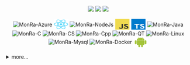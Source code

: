 <!--Hello
<h2><img src="https://emojis.slackmojis.com/emojis/images/1531849430/4246/blob-sunglasses.gif?1531849430" width="30"/> Hi 👋 , I'm MonRá! <img src="https://media.giphy.com/media/12oufCB0MyZ1Go/giphy.gif" width="50"></h2>
-->

<div>
  </p>
  <div align="center">
   <a href="https://www.facebook.com/ramon.chaib" target="_blank"><img src="https://img.shields.io/badge/-Facebook-%230077B5?style=for-the-badge&logo=facebook&logoColor=white" target="_blank"></a> 
  <a href="https://www.instagram.com/monrapps/" target="_blank"><img src="https://img.shields.io/badge/-Instagram-%23E4405F?style=for-the-badge&logo=instagram&logoColor=white" target="_blank"></a>
  <a href="https://www.linkedin.com/in/ramon-chaib-27007635/" target="_blank"><img src="https://img.shields.io/badge/-LinkedIn-%230077B5?style=for-the-badge&logo=linkedin&logoColor=white" target="_blank"></a>   
</div>
  
 <div style="display: inline_block" align="center"><br>
  <img align="center" alt="MonRa-Azure" height="30" width="40" src="https://cdn.jsdelivr.net/gh/devicons/devicon/icons/azure/azure-original.svg">
  <img align="center" alt="MonRa-React" height="30" width="40" src="https://raw.githubusercontent.com/devicons/devicon/master/icons/react/react-original.svg">
  <img align="center" alt="MonRa-NodeJs" height="30" width="40" src="https://cdn.jsdelivr.net/gh/devicons/devicon/icons/nodejs/nodejs-original.svg">
  <img align="center" alt="MonRa-Js" height="30" width="40" src="https://raw.githubusercontent.com/devicons/devicon/master/icons/javascript/javascript-original.svg">     <img align="center" alt="MonRa-Ts" height="30" width="40" src="https://raw.githubusercontent.com/devicons/devicon/master/icons/typescript/typescript-original.svg">
  <img align="center" alt="MonRa-Java" height="30" width="40" src="https://cdn.jsdelivr.net/gh/devicons/devicon/icons/java/java-original.svg">
  <img align="center" alt="MonRa-C" height="30" width="40" src="https://cdn.jsdelivr.net/gh/devicons/devicon/icons/c/c-original.svg">
  <img align="center" alt="MonRa-CS" height="30" width="40" src="https://cdn.jsdelivr.net/gh/devicons/devicon/icons/csharp/csharp-original.svg">
  <img align="center" alt="MonRa-Cpp" height="30" width="40" src="https://cdn.jsdelivr.net/gh/devicons/devicon/icons/cplusplus/cplusplus-original.svg">
  <img align="center" alt="MonRa-QT" height="30" width="40" src="https://cdn.jsdelivr.net/gh/devicons/devicon/icons/qt/qt-original.svg">
  <img align="center" alt="MonRa-Linux" height="30" width="40" src="https://cdn.jsdelivr.net/gh/devicons/devicon/icons/linux/linux-original.svg">
  <img align="center" alt="MonRa-Mysql" height="30" width="40" src="https://cdn.jsdelivr.net/gh/devicons/devicon/icons/mysql/mysql-original.svg">
  <img align="center" alt="MonRa-Docker" height="30" width="40" src="https://cdn.jsdelivr.net/gh/devicons/devicon/icons/docker/docker-original.svg">  
  <img align="center" alt="MonRa-Android" height="30" width="40" src="https://github.com/devicons/devicon/blob/master/icons/android/android-original.svg">
  
</div>
</a>

</br>
<!--
[![github activity graph](https://activity-graph.herokuapp.com/graph?username=monrapps&theme=chartreuse-dark)](https://github.com/monrapps/)
-->
<div>
<details>
      <summary>more...</summary>
      
<!--
### <img src="https://media.giphy.com/media/VgCDAzcKvsR6OM0uWg/giphy.gif" width="50"> A little more about me...  

```javascript
const monra = {
    pronouns: "He" | "Him",
    code: ["any"],
    askMeAbout: ["any"],
    technologies: {
        backEnd: {
            js: ["any"],
        },
        mobileApp: {
            native: ["Android Development"]
        },
        devOps: ["AWS", "Docker🐳", "Route53", "Nginx"],
        databases: ["mongo", "MySql", "sqlite"],
        misc: ["Firebase", "Socket.IO", "selenium", "open-cv", "php", "SuiteApp"]
    },
    architecture: ["Serverless Architecture", "Progressive web applications", "Single page applications"],
    currentFocus: "Building Robots to ease opertations",
    funFact: "There are two ways to write error-free programs; only the third one works"
};
```
-->

---
<!--START_SECTION:waka-->
![Code Time](http://img.shields.io/badge/Code%20Time-1%2C083%20hrs%2056%20mins-blue)

![Profile Views](http://img.shields.io/badge/Profile%20Views-0-blue)

![Lines of code](https://img.shields.io/badge/From%20Hello%20World%20I%27ve%20Written-3.1%20million%20lines%20of%20code-blue)

**🐱 My GitHub Data** 

> 📦 55.0 kB Used in GitHub's Storage 
 > 
> 🏆 925 Contributions in the Year 2025
 > 
> 🚫 Not Opted to Hire
 > 
> 📜 24 Public Repositories 
 > 
> 🔑 20 Private Repositories 
 > 
**I'm an Early 🐤** 

```text
🌞 Morning                8425 commits        █████████░░░░░░░░░░░░░░░░   34.15 % 
🌆 Daytime                10912 commits       ███████████░░░░░░░░░░░░░░   44.23 % 
🌃 Evening                3750 commits        ████░░░░░░░░░░░░░░░░░░░░░   15.20 % 
🌙 Night                  1586 commits        ██░░░░░░░░░░░░░░░░░░░░░░░   06.43 % 
```
📅 **I'm Most Productive on Thursday** 

```text
Monday                   4593 commits        █████░░░░░░░░░░░░░░░░░░░░   18.62 % 
Tuesday                  4540 commits        █████░░░░░░░░░░░░░░░░░░░░   18.40 % 
Wednesday                4681 commits        █████░░░░░░░░░░░░░░░░░░░░   18.97 % 
Thursday                 5232 commits        █████░░░░░░░░░░░░░░░░░░░░   21.21 % 
Friday                   3355 commits        ███░░░░░░░░░░░░░░░░░░░░░░   13.60 % 
Saturday                 1315 commits        █░░░░░░░░░░░░░░░░░░░░░░░░   05.33 % 
Sunday                   957 commits         █░░░░░░░░░░░░░░░░░░░░░░░░   03.88 % 
```


📊 **This Week I Spent My Time On** 

```text
🕑︎ Time Zone: America/Sao_Paulo

💬 Programming Languages: 
C                        6 hrs 45 mins       ████████████░░░░░░░░░░░░░   48.39 % 
Other                    3 hrs 29 mins       ██████░░░░░░░░░░░░░░░░░░░   24.97 % 
Devicetree               1 hr 22 mins        ██░░░░░░░░░░░░░░░░░░░░░░░   09.80 % 
Makefile                 42 mins             █░░░░░░░░░░░░░░░░░░░░░░░░   05.01 % 
Markdown                 38 mins             █░░░░░░░░░░░░░░░░░░░░░░░░   04.59 % 

🔥 Editors: 
VS Code                  13 hrs 58 mins      █████████████████████████   100.00 % 

🐱‍💻 Projects: 
u-boot                   8 hrs 5 mins        ██████████████░░░░░░░░░░░   57.83 % 
gww-v6i                  4 hrs 55 mins       █████████░░░░░░░░░░░░░░░░   35.17 % 
Unknown Project          33 mins             █░░░░░░░░░░░░░░░░░░░░░░░░   03.94 % 
Markdown                 10 mins             ░░░░░░░░░░░░░░░░░░░░░░░░░   01.27 % 
kernel                   8 mins              ░░░░░░░░░░░░░░░░░░░░░░░░░   01.07 % 

💻 Operating System: 
WSL                      13 hrs 15 mins      ████████████████████████░   94.78 % 
Windows                  43 mins             █░░░░░░░░░░░░░░░░░░░░░░░░   05.22 % 
```

**I Mostly Code in C++** 

```text
C                        15 repos            █████░░░░░░░░░░░░░░░░░░░░   18.75 % 
Java                     9 repos             ███░░░░░░░░░░░░░░░░░░░░░░   11.25 % 
Python                   7 repos             ██░░░░░░░░░░░░░░░░░░░░░░░   08.75 % 
JavaScript               7 repos             ██░░░░░░░░░░░░░░░░░░░░░░░   08.75 % 
HTML                     5 repos             ██░░░░░░░░░░░░░░░░░░░░░░░   06.25 % 
```



**Timeline**

![Lines of Code chart](https://raw.githubusercontent.com/monrapps/monrapps/master/assets/bar_graph.png)


 Last Updated on 14/03/2025 12:41:48 UTC
<!--END_SECTION:waka-->
